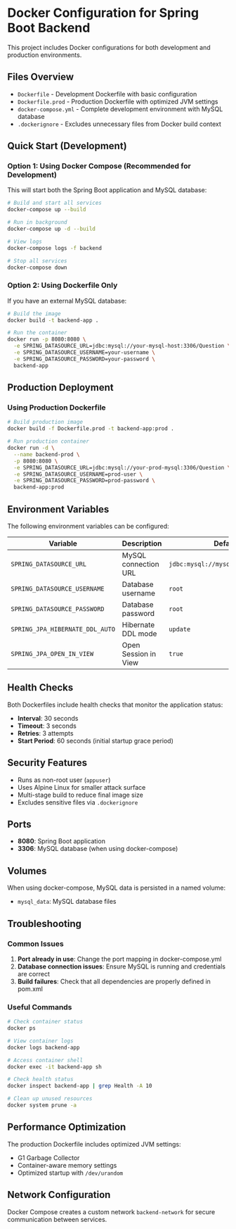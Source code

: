 # Docker Configuration for Spring Boot Backend

This project includes Docker configurations for both development and production environments.

## Files Overview

- `Dockerfile` - Development Dockerfile with basic configuration
- `Dockerfile.prod` - Production Dockerfile with optimized JVM settings
- `docker-compose.yml` - Complete development environment with MySQL database
- `.dockerignore` - Excludes unnecessary files from Docker build context

## Quick Start (Development)

### Option 1: Using Docker Compose (Recommended for Development)

This will start both the Spring Boot application and MySQL database:

```bash
# Build and start all services
docker-compose up --build

# Run in background
docker-compose up -d --build

# View logs
docker-compose logs -f backend

# Stop all services
docker-compose down
```

### Option 2: Using Dockerfile Only

If you have an external MySQL database:

```bash
# Build the image
docker build -t backend-app .

# Run the container
docker run -p 8080:8080 \
  -e SPRING_DATASOURCE_URL=jdbc:mysql://your-mysql-host:3306/Question \
  -e SPRING_DATASOURCE_USERNAME=your-username \
  -e SPRING_DATASOURCE_PASSWORD=your-password \
  backend-app
```

## Production Deployment

### Using Production Dockerfile

```bash
# Build production image
docker build -f Dockerfile.prod -t backend-app:prod .

# Run production container
docker run -d \
  --name backend-prod \
  -p 8080:8080 \
  -e SPRING_DATASOURCE_URL=jdbc:mysql://your-prod-mysql:3306/Question \
  -e SPRING_DATASOURCE_USERNAME=prod-user \
  -e SPRING_DATASOURCE_PASSWORD=prod-password \
  backend-app:prod
```

## Environment Variables

The following environment variables can be configured:

| Variable | Description | Default |
|----------|-------------|---------|
| `SPRING_DATASOURCE_URL` | MySQL connection URL | `jdbc:mysql://mysql:3306/Question` |
| `SPRING_DATASOURCE_USERNAME` | Database username | `root` |
| `SPRING_DATASOURCE_PASSWORD` | Database password | `root` |
| `SPRING_JPA_HIBERNATE_DDL_AUTO` | Hibernate DDL mode | `update` |
| `SPRING_JPA_OPEN_IN_VIEW` | Open Session in View | `true` |

## Health Checks

Both Dockerfiles include health checks that monitor the application status:

- **Interval**: 30 seconds
- **Timeout**: 3 seconds
- **Retries**: 3 attempts
- **Start Period**: 60 seconds (initial startup grace period)

## Security Features

- Runs as non-root user (`appuser`)
- Uses Alpine Linux for smaller attack surface
- Multi-stage build to reduce final image size
- Excludes sensitive files via `.dockerignore`

## Ports

- **8080**: Spring Boot application
- **3306**: MySQL database (when using docker-compose)

## Volumes

When using docker-compose, MySQL data is persisted in a named volume:
- `mysql_data`: MySQL database files

## Troubleshooting

### Common Issues

1. **Port already in use**: Change the port mapping in docker-compose.yml
2. **Database connection issues**: Ensure MySQL is running and credentials are correct
3. **Build failures**: Check that all dependencies are properly defined in pom.xml

### Useful Commands

```bash
# Check container status
docker ps

# View container logs
docker logs backend-app

# Access container shell
docker exec -it backend-app sh

# Check health status
docker inspect backend-app | grep Health -A 10

# Clean up unused resources
docker system prune -a
```

## Performance Optimization

The production Dockerfile includes optimized JVM settings:
- G1 Garbage Collector
- Container-aware memory settings
- Optimized startup with `/dev/urandom`

## Network Configuration

Docker Compose creates a custom network `backend-network` for secure communication between services. 